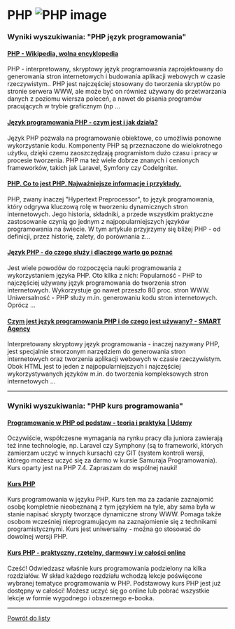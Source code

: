 # PHP ![PHP image](https://www.tiobe.com/wp-content/themes/tiobe/tiobe-index/images/PHP.png)

### Wyniki wyszukiwania: "PHP język programowania" 

#### [PHP - Wikipedia, wolna encyklopedia](https://pl.wikipedia.org/wiki/PHP) 

 PHP - interpretowany, skryptowy język programowania zaprojektowany do generowania stron internetowych i budowania aplikacji webowych w czasie rzeczywistym.. PHP jest najczęściej stosowany do tworzenia skryptów po stronie serwera WWW, ale może być on również używany do przetwarzania danych z poziomu wiersza poleceń, a nawet do pisania programów pracujących w trybie graficznym (np ...




#### [Język programowania PHP - czym jest i jak działa?](https://udigroup.pl/blog/jezyk-programowania-php-czym-jest-i-jak-dziala/) 

 Język PHP pozwala na programowanie obiektowe, co umożliwia ponowne wykorzystanie kodu. Komponenty PHP są przeznaczone do wielokrotnego użytku, dzięki czemu zaoszczędzają programistom dużo czasu i pracy w procesie tworzenia. PHP ma też wiele dobrze znanych i cenionych frameworków, takich jak Laravel, Symfony czy CodeIgniter.




#### [PHP. Co to jest PHP. Najważniejsze informacje i przykłady.](https://webporadnik.pl/php-co-to-jest-php-najwazniejsze-informacje-i-przyklady/) 

 PHP, zwany inaczej "Hypertext Preprocessor", to język programowania, który odgrywa kluczową rolę w tworzeniu dynamicznych stron internetowych. Jego historia, składniki, a przede wszystkim praktyczne zastosowanie czynią go jednym z najpopularniejszych języków programowania na świecie. W tym artykule przyjrzymy się bliżej PHP - od definicji, przez historię, zalety, do porównania z…




#### [Język PHP - do czego służy i dlaczego warto go poznać](https://blog.strefakursow.pl/jezyk-php-do-czego-sluzy-i-dlaczego-warto-go-poznac/) 

 Jest wiele powodów do rozpoczęcia nauki programowania z wykorzystaniem języka PHP. Oto kilka z nich: Popularność - PHP to najczęściej używany język programowania do tworzenia stron internetowych. Wykorzystuje go nawet przeszło 80 proc. stron WWW. Uniwersalność - PHP służy m.in. generowaniu kodu stron internetowych. Oprócz ...




#### [Czym jest język programowania PHP i do czego jest używany? - SMART Agency](https://www.smart-agency.pl/czym-jest-php/) 

 Interpretowany skryptowy język programowania - inaczej nazywany PHP, jest specjalnie stworzonym narzędziem do generowania stron internetowych oraz tworzenia aplikacji webowych w czasie rzeczywistym. Obok HTML jest to jeden z najpopularniejszych i najczęściej wykorzystywanych języków m.in. do tworzenia kompleksowych stron internetowych ...






---

### Wyniki wyszukiwania: "PHP kurs programowania" 

#### [Programowanie w PHP od podstaw - teoria i praktyka | Udemy](https://www.udemy.com/course/kurs-programowanie-w-php/) 

 Oczywiście, współczesne wymagania na rynku pracy dla juniora zawierają też inne technologie, np. Laravel czy Symphony (są to frameworki, których zamierzam uczyć w innych kursach) czy GIT (system kontroli wersji, którego możesz uczyć się za darmo w kursie Samuraja Programowania). Kurs oparty jest na PHP 7.4. Zapraszam do wspólnej nauki!




#### [Kurs PHP](https://phpkurs.pl/) 

 Kurs programowania w języku PHP. Kurs ten ma za zadanie zaznajomić osobę kompletnie nieobeznaną z tym językiem na tyle, aby sama była w stanie napisać skrypty tworzące dynamiczne strony WWW. Pomaga także osobom wcześniej nieprogramującym na zaznajomienie się z technikami programistycznymi. Kurs jest uniwersalny - można go stosować do dowolnej wersji PHP.




#### [Kurs PHP - praktyczny, rzetelny, darmowy i w całości online](https://kursphp.com/) 

 Cześć! Odwiedzasz właśnie kurs programowania podzielony na kilka rozdziałów. W skład każdego rozdziału wchodzą lekcje poświęcone wybranej tematyce programowania w PHP. Podstawowy kurs PHP jest już dostępny w całości! Możesz uczyć się go online lub pobrać wszystkie lekcje w formie wygodnego i obszernego e-booka.






---

 [Powrót do listy](../top20.md)